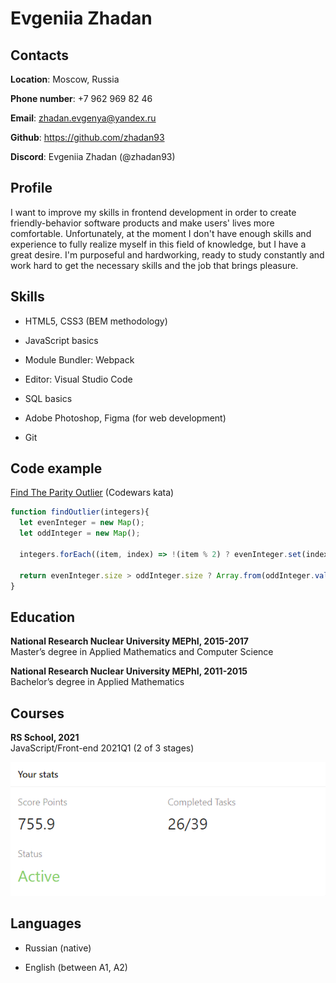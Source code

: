 # Evgeniia Zhadan

## Contacts

**Location**: Moscow, Russia

**Phone number**: +7 962 969 82 46

**Email**: zhadan.evgenya@yandex.ru

**Github**: <https://github.com/zhadan93>

**Discord**: Evgeniia Zhadan (@zhadan93)

## Profile

I want to improve my skills in frontend development in order to create friendly-behavior software products and make users' lives more comfortable. Unfortunately, at the moment I don't have enough skills and experience to fully realize myself in this field of knowledge, but I have a great desire. I'm purposeful and hardworking, ready to study constantly and work hard to get the necessary skills and the job that brings pleasure.

## Skills

* HTML5, CSS3 (BEM methodology)

* JavaScript basics
  
* Module Bundler: Webpack

* Editor: Visual Studio Code

* SQL basics

* Adobe Photoshop, Figma (for web development)

* Git

## Code example

[Find The Parity Outlier](https://www.codewars.com/kata/5526fc09a1bbd946250002dc) (Codewars kata)

```javascript
function findOutlier(integers){
  let evenInteger = new Map();
  let oddInteger = new Map();
  
  integers.forEach((item, index) => !(item % 2) ? evenInteger.set(index, item) : oddInteger.set(index, item));

  return evenInteger.size > oddInteger.size ? Array.from(oddInteger.values())[0] : Array.from(evenInteger.values())[0];
}
```

## Education

**National Research Nuclear University MEPhI, 2015-2017**  
Master’s degree in Applied Mathematics and Computer Science

**National Research Nuclear University MEPhI, 2011-2015**  
Bachelor’s degree in Applied Mathematics

## Courses

**RS School, 2021**  
JavaScript/Front-end 2021Q1 (2 of 3 stages)

![Stats](images/stats.png)

## Languages

* Russian (native)

* English (between A1, A2)